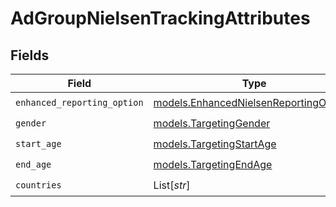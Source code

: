 # AdGroupNielsenTrackingAttributes


## Fields

| Field                                                                                  | Type                                                                                   | Required                                                                               | Description                                                                            |
| -------------------------------------------------------------------------------------- | -------------------------------------------------------------------------------------- | -------------------------------------------------------------------------------------- | -------------------------------------------------------------------------------------- |
| `enhanced_reporting_option`                                                            | [models.EnhancedNielsenReportingOptions](../models/enhancednielsenreportingoptions.md) | :heavy_check_mark:                                                                     | N/A                                                                                    |
| `gender`                                                                               | [models.TargetingGender](../models/targetinggender.md)                                 | :heavy_check_mark:                                                                     | N/A                                                                                    |
| `start_age`                                                                            | [models.TargetingStartAge](../models/targetingstartage.md)                             | :heavy_check_mark:                                                                     | N/A                                                                                    |
| `end_age`                                                                              | [models.TargetingEndAge](../models/targetingendage.md)                                 | :heavy_check_mark:                                                                     | N/A                                                                                    |
| `countries`                                                                            | List[*str*]                                                                            | :heavy_check_mark:                                                                     | N/A                                                                                    |